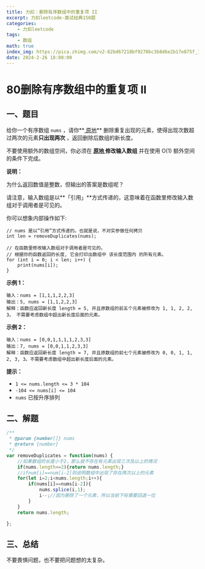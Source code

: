 ```yaml
---
title: 力扣：删除有序数组中的重复项 II
excerpt: 力扣leetcode-面试经典150题
categories:
    - 力扣leetcode
tags:
    - 数组
math: true
index_img: https://pica.zhimg.com/v2-62bd67218bf9270bc3b8d6e2b17e875f_1440w.jpg?source=172ae18b
date: 2024-2-26 18:08:00
---
```


# 80删除有序数组中的重复项 II

## 一、题目

给你一个有序数组 `nums` ，请你**[ 原地](http://baike.baidu.com/item/原地算法)** 删除重复出现的元素，使得出现次数超过两次的元素**只出现两次** ，返回删除后数组的新长度。

不要使用额外的数组空间，你必须在 **[原地 ](https://baike.baidu.com/item/原地算法)修改输入数组** 并在使用 O(1) 额外空间的条件下完成。

 

**说明：**

为什么返回数值是整数，但输出的答案是数组呢？

请注意，输入数组是以**「引用」**方式传递的，这意味着在函数里修改输入数组对于调用者是可见的。

你可以想象内部操作如下:

```
// nums 是以“引用”方式传递的。也就是说，不对实参做任何拷贝
int len = removeDuplicates(nums);

// 在函数里修改输入数组对于调用者是可见的。
// 根据你的函数返回的长度, 它会打印出数组中 该长度范围内 的所有元素。
for (int i = 0; i < len; i++) {
    print(nums[i]);
}
```

 

**示例 1：**

```
输入：nums = [1,1,1,2,2,3]
输出：5, nums = [1,1,2,2,3]
解释：函数应返回新长度 length = 5, 并且原数组的前五个元素被修改为 1, 1, 2, 2, 3。 不需要考虑数组中超出新长度后面的元素。
```

**示例 2：**

```
输入：nums = [0,0,1,1,1,1,2,3,3]
输出：7, nums = [0,0,1,1,2,3,3]
解释：函数应返回新长度 length = 7, 并且原数组的前七个元素被修改为 0, 0, 1, 1, 2, 3, 3。不需要考虑数组中超出新长度后面的元素。
```

 

**提示：**

- `1 <= nums.length <= 3 * 104`
- `-104 <= nums[i] <= 104`
- `nums` 已按升序排列

## 二、解题

```js
/**
 * @param {number[]} nums
 * @return {number}
 */
var removeDuplicates = function(nums) {
    //如果数组的长度小于2，那么就不存在有元素出现三次及以上的情况
    if(nums.length<=2){return nums.length;}
    //ifnum[i]==num[i-2]则说明数组中出现了存在两次以上的元素
    for(let i=2;i<nums.length;i++){
        if(nums[i]==nums[i-2]){
            nums.splice(i,1);
            i--;//因为删除了一个元素，所以当前下标需要回退一位
        }
    }
    return nums.length;

};
```

## 三、总结

不要畏惧问题，也不要把问题想的太复杂。